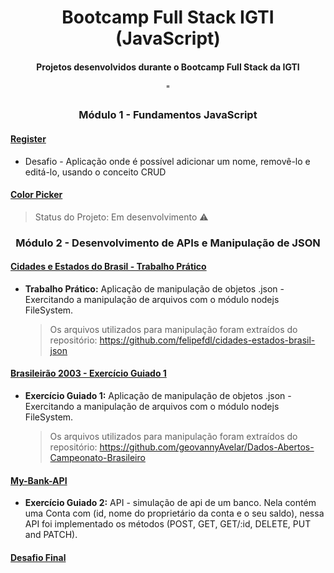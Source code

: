 <div align="center">
  <h1>
    Bootcamp Full Stack IGTI (JavaScript)
  </h1>
  <h4>
    Projetos desenvolvidos durante o Bootcamp Full Stack da IGTI
  </h4>"
</div>

<!-- módulo 1 -->

<h3 align="center"> Módulo 1 - Fundamentos JavaScript </h3>

#### [Register](https://jguilhermecoelho.github.io/Bootcamp-Full-Stack-IGTI/modulo1/register/)

- Desafio - Aplicação onde é possível adicionar um nome, removê-lo e editá-lo, usando o conceito CRUD

#### [Color Picker](#)

> Status do Projeto: Em desenvolvimento :warning:

<!-- modulo 1 -->

<!-- módulo 2 -->

###

<h3 align="center">Módulo 2 - Desenvolvimento de APIs e Manipulação de JSON</h3>

#### [Cidades e Estados do Brasil - Trabalho Prático](https://github.com/JGuilhermeCoelho/Bootcamp-Full-Stack-IGTI/tree/master/modulo2/cities-and-states-of-brazil)

- **Trabalho Prático:** Aplicação de manipulação de objetos .json - Exercitando a manipulação de arquivos com o módulo nodejs FileSystem.
  > Os arquivos utilizados para manipulação foram extraídos do repositório: https://github.com/felipefdl/cidades-estados-brasil-json

#### [Brasileirão 2003 - Exercício Guiado 1](https://github.com/JGuilhermeCoelho/Bootcamp-Full-Stack-IGTI/tree/master/modulo2/brasileirao2003)

- **Exercício Guiado 1:** Aplicação de manipulação de objetos .json - Exercitando a manipulação de arquivos com o módulo nodejs FileSystem.
  > Os arquivos utilizados para manipulação foram extraídos do repositório: https://github.com/geovannyAvelar/Dados-Abertos-Campeonato-Brasileiro

#### [My-Bank-API](https://github.com/JGuilhermeCoelho/Bootcamp-Full-Stack-IGTI/tree/master/modulo2/my-bank-api)

- **Exercício Guiado 2:** API - simulação de api de um banco. Nela contém uma Conta com (id, nome do proprietário da conta e o seu saldo), nessa API foi implementado os métodos (POST, GET, GET/:id, DELETE, PUT and PATCH).

#### [Desafio Final](#)

<!-- modulo 2 -->
